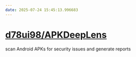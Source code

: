 ```yaml
---
date: 2025-07-24 15:45:13.996683
---
```


# [d78ui98/APKDeepLens](https://github.com/d78ui98/APKDeepLens)

scan Android APKs for security issues and generate reports